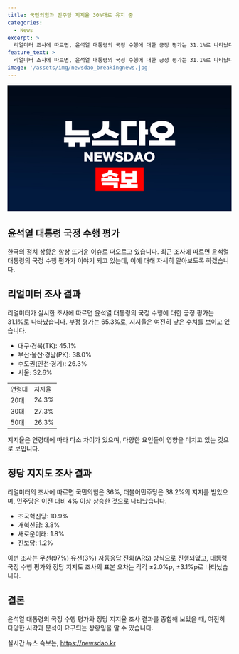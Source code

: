 ```yaml
---
title: 국민의힘과 민주당 지지율 30%대로 유지 중
categories:
  - News
excerpt: >
  리얼미터 조사에 따르면, 윤석열 대통령의 국정 수행에 대한 긍정 평가는 31.1%로 나타났다. 더불어민주당은 전주 대비 4.1%p 상승한 반면, 국민의힘은 0.7%p 하락했다. 이에 대한 지지도 조사 결과는 국민의힘 36%, 민주당 38.2%로 집계됐다. 이번 여론조사는 18세 이상 유권자 2505명을 대상으로 실시됐으며, 표본 오차는 ±2.0%p다.
feature_text: >
  리얼미터 조사에 따르면, 윤석열 대통령의 국정 수행에 대한 긍정 평가는 31.1%로 나타났다. 더불어민주당은 전주 대비 4.1%p 상승한 반면, 국민의힘은 0.7%p 하락했다. 이에 대한 지지도 조사 결과는 국민의힘 36%, 민주당 38.2%로 집계됐다. 이번 여론조사는 18세 이상 유권자 2505명을 대상으로 실시됐으며, 표본 오차는 ±2.0%p다.
image: '/assets/img/newsdao_breakingnews.jpg'
---
```


<p><img src="/assets/img/newsdao_breakingnews.jpg" alt="firstkoreanews 속보" /></p>

<h2><b>윤석열 대통령 국정 수행 평가</b></h2>

<p data-ke-size="size16">한국의 정치 상황은 항상 뜨거운 이슈로 떠오르고 있습니다. 최근 조사에 따르면 윤석열 대통령의 국정 수행 평가가 이야기 되고 있는데, 이에 대해 자세히 알아보도록 하겠습니다.</p>

<h2><b>리얼미터 조사 결과</b></h2>

<p data-ke-size="size16">리얼미터가 실시한 조사에 따르면 윤석열 대통령의 국정 수행에 대한 긍정 평가는 31.1%로 나타났습니다. 부정 평가는 65.3%로, 지지율은 여전히 낮은 수치를 보이고 있습니다.</p>

<ul>
    <li>대구·경북(TK): 45.1%</li>
    <li>부산·울산·경남(PK): 38.0%</li>
    <li>수도권(인천·경기): 26.3%</li>
    <li>서울: 32.6%</li>
</ul>

<table>
    <tr>
        <td>연령대</td>
        <td>지지율</td>
    </tr>
    <tr>
        <td>20대</td>
        <td>24.3%</td>
    </tr>
    <tr>
        <td>30대</td>
        <td>27.3%</td>
    </tr>
    <tr>
        <td>50대</td>
        <td>26.3%</td>
    </tr>
</table>

<p data-ke-size="size16">지지율은 연령대에 따라 다소 차이가 있으며, 다양한 요인들이 영향을 미치고 있는 것으로 보입니다.</p>

<h2><b>정당 지지도 조사 결과</b></h2>

<p data-ke-size="size16">리얼미터의 조사에 따르면 국민의힘은 36%, 더불어민주당은 38.2%의 지지를 받았으며, 민주당은 이전 대비 4% 이상 상승한 것으로 나타났습니다. </p>

<ul>
    <li>조국혁신당: 10.9%</li>
    <li>개혁신당: 3.8%</li>
    <li>새로운미래: 1.8%</li>
    <li>진보당: 1.2%</li>
</ul>

<p data-ke-size="size16">이번 조사는 무선(97%)·유선(3%) 자동응답 전화(ARS) 방식으로 진행되었고, 대통령 국정 수행 평가와 정당 지지도 조사의 표본 오차는 각각 ±2.0%p, ±3.1%p로 나타났습니다.</p>

<h2><b>결론</b></h2>

<p data-ke-size="size16">윤석열 대통령의 국정 수행 평가와 정당 지지율 조사 결과를 종합해 보았을 때, 여전히 다양한 시각과 분석이 요구되는 상황임을 알 수 있습니다.</p>
실시간 뉴스 속보는, <a href="https://newsdao.kr" rel="dofollow">https://newsdao.kr</a>



